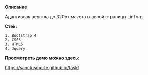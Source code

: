 **Описание**

Адаптивная верстка до 320px макета главной страницы LinTorg

**Стек:**

    1. Bootstrap 4
    2. CSS3
    3. HTML5
    4. Jquery

**Просмотреть демо можно здесь:**

<https://sanctusmorte.github.io/task1>


